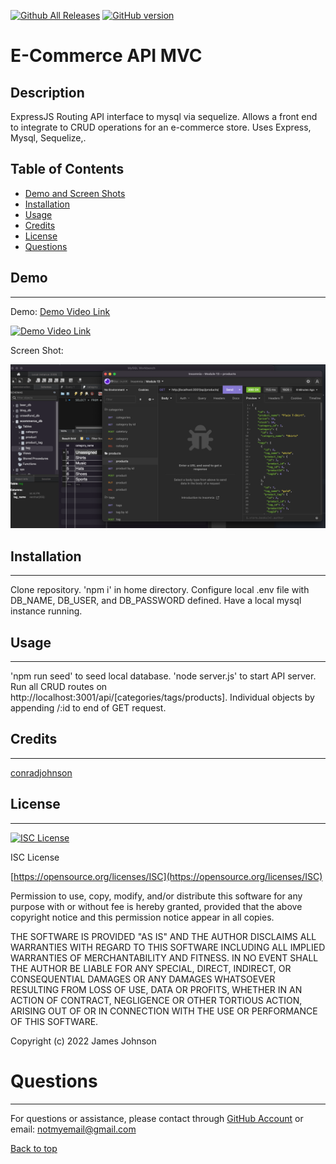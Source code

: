 
 [![Github All Releases](https://img.shields.io/github/downloads/conradjohnson/ecommerce-mvc-m13/total.svg)]()
 [![GitHub version](https://badge.fury.io/gh/conradjohnson%2Fecommerce-mvc-m13.svg)](https://github.com/conradjohnson/ecommerce-mvc-m13)


# E-Commerce API MVC

## Description

ExpressJS Routing API interface to mysql via sequelize.  Allows a front end to integrate to CRUD operations for an e-commerce store.  Uses Express, Mysql, Sequelize,.



## Table of Contents

- [Demo and Screen Shots](#demo)
- [Installation](#installation)
- [Usage](#usage)
- [Credits](#credits)
- [License](#license)
- [Questions](#questions)

## Demo
***

Demo:
[Demo Video Link](https://drive.google.com/file/d/1EsbJ8P3dso3t5wmnEEoTBxaoCmiFO8yj/view)

[![Demo Video Link](img/DemoVid.gif)](https://drive.google.com/file/d/1EsbJ8P3dso3t5wmnEEoTBxaoCmiFO8yj/view)


Screen Shot:

![Screen Shot](img/screen1.png)

## Installation
***

Clone repository.  'npm i' in home directory.  Configure local .env file with DB_NAME, DB_USER, and DB_PASSWORD defined. Have a local mysql instance running.

## Usage
***

'npm run seed' to seed local database. 'node server.js' to start API server.  Run all CRUD routes on http://localhost:3001/api/\[categories\/tags\/products]. Individual objects by appending \/:id to end of GET request.

## Credits
 ***

[conradjohnson](https://github.com/conradjohnson)

[](https://github.com/)

 ## License
 ***

[![ISC License](https://img.shields.io/badge/license-ISC-green.svg)](https://opensource.org/licenses/ISC)

  ISC License

  [https://opensource.org/licenses/ISC](https://opensource.org/licenses/ISC)
  
  Permission to use, copy, modify, and/or distribute this software for any
  purpose with or without fee is hereby granted, provided that the above
  copyright notice and this permission notice appear in all copies.
  
  THE SOFTWARE IS PROVIDED "AS IS" AND THE AUTHOR DISCLAIMS ALL WARRANTIES WITH
  REGARD TO THIS SOFTWARE INCLUDING ALL IMPLIED WARRANTIES OF MERCHANTABILITY
  AND FITNESS. IN NO EVENT SHALL THE AUTHOR BE LIABLE FOR ANY SPECIAL, DIRECT,
  INDIRECT, OR CONSEQUENTIAL DAMAGES OR ANY DAMAGES WHATSOEVER RESULTING FROM
  LOSS OF USE, DATA OR PROFITS, WHETHER IN AN ACTION OF CONTRACT, NEGLIGENCE OR
  OTHER TORTIOUS ACTION, ARISING OUT OF OR IN CONNECTION WITH THE USE OR
  PERFORMANCE OF THIS SOFTWARE.
  
  Copyright (c) 2022 James Johnson
          

# Questions
***
For questions or assistance, please contact through [GitHub Account](https://github.com/conradjohnson) or email: [notmyemail@gmail.com](mailto:notmyemail@gmail.com)


 [Back to top](#description)